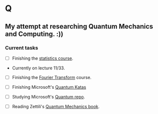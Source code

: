 # Q
## My attempt at researching Quantum Mechanics and Computing. :))

### Current tasks
- [ ] Finishing the [statistics course](https://projects.iq.harvard.edu/stat110/home).
* Currently on lecture 11/33.
- [ ] Finishing the [Fourier Transform](https://www.youtube.com/playlist?list=PLB24BC7956EE040CD) course.
- [ ] Finishing Microsoft's [Quantum Katas](https://github.com/microsoft/QuantumKatas)
- [ ] Studying Microsoft's [Quantum repo](https://github.com/microsoft/Quantum).
- [ ] Reading Zettili's [Quantum Mechanics book](https://www.goodreads.com/book/show/390201.Quantum_Mechanics).

